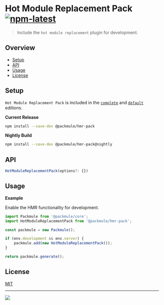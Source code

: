 # Hot Module Replacement Pack [![npm-latest]][npm]

> Include the `hot module replacement` plugin for development.

## Overview

-   [Setup](#setup)
-   [API](#api)
-   [Usage](#usage)
-   [License](#license)

## Setup

`Hot Module Replacement Pack` is included in the [`complete`][edition-complete] and [`default`][edition-default] editions.

**Current Release**

```bash
npm install --save-dev @packmule/hmr-pack
```

**Nightly Build**

```bash
npm install --save-dev @packmule/hmr-pack@nightly
```

## API

```typescript
HotModuleReplacementPack(options?: {})
```

## Usage

**Example**

Enable the HMR functionality for development.

```typescript
import Packmule from '@packmule/core';
import HotModuleReplacementPack from '@packmule/hmr-pack';

const packmule = new Packmule();

if (env.development && env.server) {
    packmule.add(new HotModuleReplacementPack());
}

return packmule.generate();
```

## License

[MIT](https://choosealicense.com/licenses/mit/)

---

[<img src="https://avatars.githubusercontent.com/u/4364197?s=64">](https://www.pixelart.at/)

[packmule-hints]: https://www.npmjs.com/package/@packmule/core#hints
[packmule-api]: https://www.npmjs.com/package/@packmule/core#api
[npm]: https://www.npmjs.com/package/@packmule/hmr-pack
[npm-latest]: https://img.shields.io/npm/v/@packmule/hmr-pack/latest?color=%230AC2FF&label=release&style=for-the-badge
[edition-default]: https://www.npmjs.com/package/@packmule/default
[edition-complete]: https://www.npmjs.com/package/@packmule/complete

